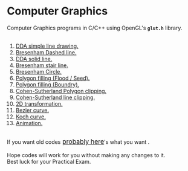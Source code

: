 # Computer Graphics

Computer Graphics programs in C/C++ using OpenGL's **`glut.h`** library.
<br>
<br>

<ol>
<a href="./slip01.cpp"><li>DDA simple line drawing.</li></a>
<a href="./slip02.cpp"><li>Bresenham Dashed line.</li></a>
<a href="./slip03.cpp"><li>DDA solid line.</li></a>
<a href="./slip04.cpp"><li>Bresenham stair line.</li></a>
<a href="./slip05.cpp"><li>Bresenham Circle.</li></a>
<a href="./slip06.cpp"><li>Polygon filling (Flood / Seed).</li></a>
<a href="./slip07.cpp"><li>Polygon filling (Boundry).</li></a>
<a href="./slip08.cpp"><li>Cohen-Sutherland Polygon clipping.</li></a>
<a href="./slip09.cpp"><li>Cohen-Sutherland line clipping.</li></a>
<a href="./slip10.cpp"><li>2D transformation.</li></a>
<a href="./slip11.cpp"><li>Bezier curve.</li></a>
<a href="./slip12.cpp"><li>Koch curve.</li></a>
<a href="./slip13.cpp"><li>Animation.</li></a>
</ol>

<br>
If you want old codes<big>
<a href="https://github.com/sapatevaibhav/CG_Practical" >probably here</a></big>'s what you want .<br><br>
Hope codes will work for you without making any changes to it.
<br>Best luck for your Practical Exam.